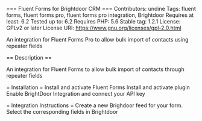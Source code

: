 === Fluent Forms for Brightdoor CRM ===
Contributors: undine
Tags: fluent forms, fluent forms pro, fluent forms pro integration, Brightdoor
Requires at least: 6.2
Tested up to: 6.2
Requires PHP: 5.6
Stable tag: 1.2.1
License: GPLv2 or later
License URI: https://www.gnu.org/licenses/gpl-2.0.html

An integration for Fluent Forms Pro to allow bulk import of contacts using repeater fields

== Description ==

An integration for Fluent Forms to allow bulk import of contacts through repeater fields

= Installation =
Install and activate Fluent Forms
Install and activate plugin
Enable BrightDoor Integration and connect your API key

= Integration Instructions =
Create a new Brighdoor feed for your form.
Select the corresponding fields in Brightdoor
